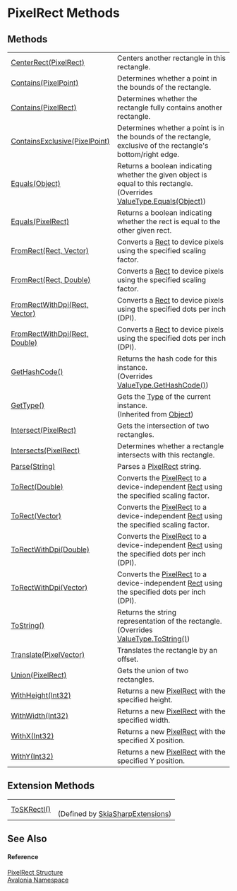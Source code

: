 # PixelRect Methods




## Methods
<table>
<tr>
<td><a href="M_Avalonia_PixelRect_CenterRect">CenterRect(PixelRect)</a></td>
<td>Centers another rectangle in this rectangle.</td>
</tr>
<tr>
<td><a href="M_Avalonia_PixelRect_Contains">Contains(PixelPoint)</a></td>
<td>Determines whether a point in the bounds of the rectangle.</td>
</tr>
<tr>
<td><a href="M_Avalonia_PixelRect_Contains_1">Contains(PixelRect)</a></td>
<td>Determines whether the rectangle fully contains another rectangle.</td>
</tr>
<tr>
<td><a href="M_Avalonia_PixelRect_ContainsExclusive">ContainsExclusive(PixelPoint)</a></td>
<td>Determines whether a point is in the bounds of the rectangle, exclusive of the rectangle's bottom/right edge.</td>
</tr>
<tr>
<td><a href="M_Avalonia_PixelRect_Equals_1">Equals(Object)</a></td>
<td>Returns a boolean indicating whether the given object is equal to this rectangle.<br />(Overrides <a href="https://learn.microsoft.com/dotnet/api/system.valuetype.equals" target="_blank" rel="noopener noreferrer">ValueType.Equals(Object)</a>)</td>
</tr>
<tr>
<td><a href="M_Avalonia_PixelRect_Equals">Equals(PixelRect)</a></td>
<td>Returns a boolean indicating whether the rect is equal to the other given rect.</td>
</tr>
<tr>
<td><a href="M_Avalonia_PixelRect_FromRect">FromRect(Rect, Vector)</a></td>
<td>Converts a <a href="T_Avalonia_Rect">Rect</a> to device pixels using the specified scaling factor.</td>
</tr>
<tr>
<td><a href="M_Avalonia_PixelRect_FromRect_1">FromRect(Rect, Double)</a></td>
<td>Converts a <a href="T_Avalonia_Rect">Rect</a> to device pixels using the specified scaling factor.</td>
</tr>
<tr>
<td><a href="M_Avalonia_PixelRect_FromRectWithDpi">FromRectWithDpi(Rect, Vector)</a></td>
<td>Converts a <a href="T_Avalonia_Rect">Rect</a> to device pixels using the specified dots per inch (DPI).</td>
</tr>
<tr>
<td><a href="M_Avalonia_PixelRect_FromRectWithDpi_1">FromRectWithDpi(Rect, Double)</a></td>
<td>Converts a <a href="T_Avalonia_Rect">Rect</a> to device pixels using the specified dots per inch (DPI).</td>
</tr>
<tr>
<td><a href="M_Avalonia_PixelRect_GetHashCode">GetHashCode()</a></td>
<td>Returns the hash code for this instance.<br />(Overrides <a href="https://learn.microsoft.com/dotnet/api/system.valuetype.gethashcode" target="_blank" rel="noopener noreferrer">ValueType.GetHashCode()</a>)</td>
</tr>
<tr>
<td><a href="https://learn.microsoft.com/dotnet/api/system.object.gettype" target="_blank" rel="noopener noreferrer">GetType()</a></td>
<td>Gets the <a href="https://learn.microsoft.com/dotnet/api/system.type" target="_blank" rel="noopener noreferrer">Type</a> of the current instance.<br />(Inherited from <a href="https://learn.microsoft.com/dotnet/api/system.object" target="_blank" rel="noopener noreferrer">Object</a>)</td>
</tr>
<tr>
<td><a href="M_Avalonia_PixelRect_Intersect">Intersect(PixelRect)</a></td>
<td>Gets the intersection of two rectangles.</td>
</tr>
<tr>
<td><a href="M_Avalonia_PixelRect_Intersects">Intersects(PixelRect)</a></td>
<td>Determines whether a rectangle intersects with this rectangle.</td>
</tr>
<tr>
<td><a href="M_Avalonia_PixelRect_Parse">Parse(String)</a></td>
<td>Parses a <a href="T_Avalonia_PixelRect">PixelRect</a> string.</td>
</tr>
<tr>
<td><a href="M_Avalonia_PixelRect_ToRect_1">ToRect(Double)</a></td>
<td>Converts the <a href="T_Avalonia_PixelRect">PixelRect</a> to a device-independent <a href="T_Avalonia_Rect">Rect</a> using the specified scaling factor.</td>
</tr>
<tr>
<td><a href="M_Avalonia_PixelRect_ToRect">ToRect(Vector)</a></td>
<td>Converts the <a href="T_Avalonia_PixelRect">PixelRect</a> to a device-independent <a href="T_Avalonia_Rect">Rect</a> using the specified scaling factor.</td>
</tr>
<tr>
<td><a href="M_Avalonia_PixelRect_ToRectWithDpi_1">ToRectWithDpi(Double)</a></td>
<td>Converts the <a href="T_Avalonia_PixelRect">PixelRect</a> to a device-independent <a href="T_Avalonia_Rect">Rect</a> using the specified dots per inch (DPI).</td>
</tr>
<tr>
<td><a href="M_Avalonia_PixelRect_ToRectWithDpi">ToRectWithDpi(Vector)</a></td>
<td>Converts the <a href="T_Avalonia_PixelRect">PixelRect</a> to a device-independent <a href="T_Avalonia_Rect">Rect</a> using the specified dots per inch (DPI).</td>
</tr>
<tr>
<td><a href="M_Avalonia_PixelRect_ToString">ToString()</a></td>
<td>Returns the string representation of the rectangle.<br />(Overrides <a href="https://learn.microsoft.com/dotnet/api/system.valuetype.tostring" target="_blank" rel="noopener noreferrer">ValueType.ToString()</a>)</td>
</tr>
<tr>
<td><a href="M_Avalonia_PixelRect_Translate">Translate(PixelVector)</a></td>
<td>Translates the rectangle by an offset.</td>
</tr>
<tr>
<td><a href="M_Avalonia_PixelRect_Union">Union(PixelRect)</a></td>
<td>Gets the union of two rectangles.</td>
</tr>
<tr>
<td><a href="M_Avalonia_PixelRect_WithHeight">WithHeight(Int32)</a></td>
<td>Returns a new <a href="T_Avalonia_PixelRect">PixelRect</a> with the specified height.</td>
</tr>
<tr>
<td><a href="M_Avalonia_PixelRect_WithWidth">WithWidth(Int32)</a></td>
<td>Returns a new <a href="T_Avalonia_PixelRect">PixelRect</a> with the specified width.</td>
</tr>
<tr>
<td><a href="M_Avalonia_PixelRect_WithX">WithX(Int32)</a></td>
<td>Returns a new <a href="T_Avalonia_PixelRect">PixelRect</a> with the specified X position.</td>
</tr>
<tr>
<td><a href="M_Avalonia_PixelRect_WithY">WithY(Int32)</a></td>
<td>Returns a new <a href="T_Avalonia_PixelRect">PixelRect</a> with the specified Y position.</td>
</tr>
</table>

## Extension Methods
<table>
<tr>
<td><a href="M_Avalonia_Skia_SkiaSharpExtensions_ToSKRectI">ToSKRectI()</a></td>
<td><br />(Defined by <a href="T_Avalonia_Skia_SkiaSharpExtensions">SkiaSharpExtensions</a>)</td>
</tr>
</table>

## See Also


#### Reference
<a href="T_Avalonia_PixelRect">PixelRect Structure</a>  
<a href="N_Avalonia">Avalonia Namespace</a>  
